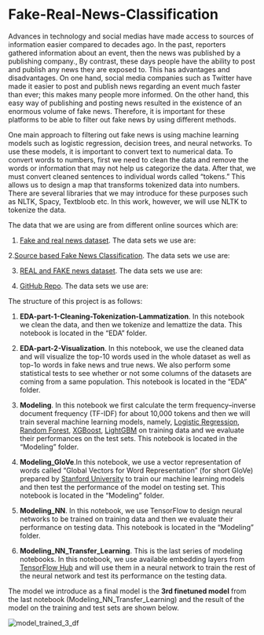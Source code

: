 # Fake-Real-News-Classification

Advances in technology and social medias have made access to sources of information easier compared to decades ago. In the past, reporters gathered information about an event, then the news was published by a publishing company., By contrast, these days people have the ability to post and publish any news they are exposed to. This has advantages and disadvantages. On one hand, social media companies such as Twitter have made it easier to post and publish news regarding an event much faster than ever; this makes many people more informed. On the other hand, this easy way of publishing and posting news resulted in the existence of an enormous volume of fake news. Therefore, it is important for these platforms to be able to filter out fake news by using different methods.

One main approach to filtering out fake news is using machine learning models such as logistic regression, decision trees, and neural networks. To use these models, it is important to convert text to numerical data. To convert words to numbers, first we need to clean the data and remove the words or information that may not help us categorize the data. After that, we must convert cleaned sentences to individual words called “tokens.” This allows us to design a map that transforms tokenized data into numbers. There are several libraries that we may introduce for these purposes such as NLTK, Spacy, Textbloob etc. In this work, however, we will use NLTK to tokenize the data.
 
The data that we are using are from different online sources which are:

1. [Fake and real news dataset](https://www.kaggle.com/datasets/clmentbisaillon/fake-and-real-news-dataset). The data sets we use are:

    
2.[Source based Fake News Classification](https://www.kaggle.com/datasets/ruchi798/source-based-news-classification?select=news_articles.csv). The data sets we use are:


3. [REAL and FAKE news dataset](https://www.kaggle.com/datasets/nopdev/real-and-fake-news-dataset?select=news.csv). The data sets we use are:

    
4. [GitHub Repo](https://github.com/KaiDMML/FakeNewsNet). The data sets we use are:
    
    
The structure of this project is as follows:

1. **EDA-part-1-Cleaning-Tokenization-Lammatization**. In this notebook we clean the data, and then we tokenize and lemattize the data. This notebook is located in the “EDA” folder.

2. **EDA-part-2-Visualization**. In this notebook, we use the cleaned data and will visualize the top-10 words used in the whole dataset as well as top-1o words in fake news and true news. We also perform some statistical tests to see whether or not some columns of the datasets are coming from a same population. This notebook is located in the “EDA” folder.

3. **Modeling**. In this notebook we first calculate the term frequency–inverse document frequency (TF-IDF) for about 10,000 tokens and then we will train several machine learning models, namely, [Logistic Regression](https://scikit-learn.org/stable/modules/generated/sklearn.linear_model.LogisticRegression.html), [Random Forest](https://scikit-learn.org/stable/modules/generated/sklearn.ensemble.RandomForestClassifier.html), [XGBoost](https://xgboost.readthedocs.io/en/stable/python/python_intro.html), [LightGBM](https://lightgbm.readthedocs.io/en/latest/pythonapi/lightgbm.LGBMClassifier.html#lightgbm.LGBMClassifier) on training data and we evaluate their performances on the test sets. This notebook is located in the “Modeling” folder.

4. **Modeling_GloVe**.In this notebook, we use a vector representation of words called  “Global Vectors for Word Representation” (for short GloVe) prepared by [Stanford University](https://nlp.stanford.edu/projects/glove/) to train our machine learning models and then test the performance of the model on testing set. This notebook is located in the “Modeling” folder. 

5. **Modeling_NN**. In this notebook, we use TensorFlow to design neural networks to be trained on training data and then we evaluate their performance on testing data. This notebook is located in the “Modeling” folder. 

6. **Modeling_NN_Transfer_Learning**. This is the last series of modeling notebooks. In this notebook, we use available embedding layers from [TensorFlow Hub](tfhub.dev) and will use them in a neural network to train the rest of the neural network and test its performance on the testing data. 
    

The model we introduce as a final model is the **3rd finetuned model** from the last notebook (Modeling_NN_Transfer_Learning) and the result of the model on the training and test sets are shown below.


![model_trained_3_df](/Users/miladshirani/Documents/Flatiron/phase_4/phase-4-final-project/Fake-Real-News-Classification/Modeling/results_of_TL_NN)


